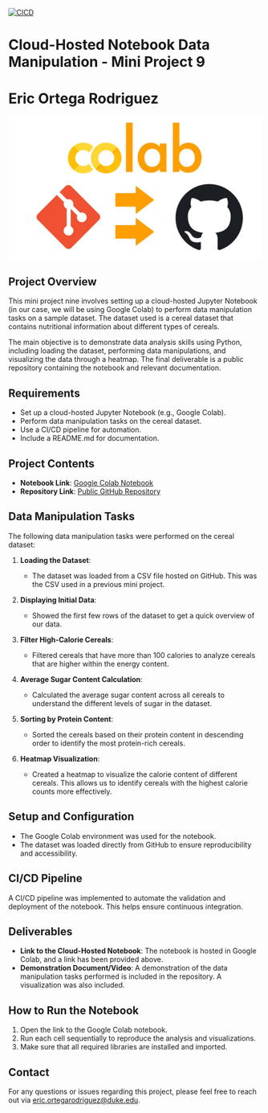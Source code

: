 [![CICD](https://github.com/ericiortega/Eric_Ortega_Rodriguez_Mini_Project_9/actions/workflows/CICD.yml/badge.svg)](https://github.com/ericiortega/Eric_Ortega_Rodriguez_Mini_Project_9/actions/workflows/CICD.yml)
# Cloud-Hosted Notebook Data Manipulation - Mini Project 9
# Eric Ortega Rodriguez
<div align="center">
  <img src="image.png" alt="alt text">
</div>

## Project Overview
This mini project nine involves setting up a cloud-hosted Jupyter Notebook (in our case, we will be using Google Colab) to perform data manipulation tasks on a sample dataset. The dataset used is a cereal dataset that contains nutritional information about different types of cereals.

The main objective is to demonstrate data analysis skills using Python, including loading the dataset, performing data manipulations, and visualizing the data through a heatmap. The final deliverable is a public repository containing the notebook and relevant documentation.

## Requirements
- Set up a cloud-hosted Jupyter Notebook (e.g., Google Colab).
- Perform data manipulation tasks on the cereal dataset.
- Use a CI/CD pipeline for automation.
- Include a README.md for documentation.

## Project Contents
- **Notebook Link**: [Google Colab Notebook](https://colab.research.google.com/drive/1xZBn7ZplXxKaI8pLqXg1TL0k9AY1cuce#scrollTo=a0qCKMtT67o2)
- **Repository Link**: [Public GitHub Repository](https://github.com/ericiortega/Eric_Ortega_Rodriguez_Mini_Project_9)

## Data Manipulation Tasks
The following data manipulation tasks were performed on the cereal dataset:

1. **Loading the Dataset**:
   - The dataset was loaded from a CSV file hosted on GitHub. This was the CSV used in a previous mini project. 

2. **Displaying Initial Data**:
   - Showed the first few rows of the dataset to get a quick overview of our data.

3. **Filter High-Calorie Cereals**:
   - Filtered cereals that have more than 100 calories to analyze cereals that are higher within the energy content.

4. **Average Sugar Content Calculation**:
   - Calculated the average sugar content across all cereals to understand the different levels of sugar in the dataset.

5. **Sorting by Protein Content**:
   - Sorted the cereals based on their protein content in descending order to identify the most protein-rich cereals.

6. **Heatmap Visualization**:
   - Created a heatmap to visualize the calorie content of different cereals. This allows us to identify cereals with the highest calorie counts more effectively.

## Setup and Configuration
- The Google Colab environment was used for the notebook.
- The dataset was loaded directly from GitHub to ensure reproducibility and accessibility.

## CI/CD Pipeline
A CI/CD pipeline was implemented to automate the validation and deployment of the notebook. This helps ensure continuous integration.

## Deliverables
- **Link to the Cloud-Hosted Notebook**: The notebook is hosted in Google Colab, and a link has been provided above.
- **Demonstration Document/Video**: A demonstration of the data manipulation tasks performed is included in the repository. A visualization was also included.

## How to Run the Notebook
1. Open the link to the Google Colab notebook.
2. Run each cell sequentially to reproduce the analysis and visualizations.
3. Make sure that all required libraries are installed and imported.

## Contact
For any questions or issues regarding this project, please feel free to reach out via eric.ortegarodriguez@duke.edu. 